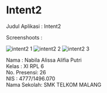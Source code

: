# Intent2

Judul Aplikasi : Intent2

Screenshoots :

![intent2 1](https://cloud.githubusercontent.com/assets/22170423/22790664/8ccfb6ce-ef19-11e6-8a76-97592e1683c9.png)
![intent2 2](https://cloud.githubusercontent.com/assets/22170423/22790667/8dbee014-ef19-11e6-9e2d-03d69632204b.png)
![intent2 3](https://cloud.githubusercontent.com/assets/22170423/22790669/8f690c8c-ef19-11e6-9d3f-305dc8d49621.png)


Nama : Nabila Alissa Alifia Putri <br />
Kelas : XI RPL 6 <br />
No. Presensi: 26 <br />
NIS : 4777/1496.070 <br />
Nama Sekolah: SMK TELKOM MALANG <br />
